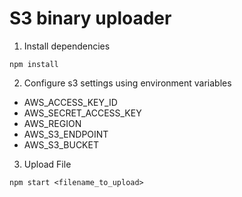 # S3 binary uploader

1. Install dependencies
```
npm install
```

2. Configure s3 settings using environment variables

  * AWS_ACCESS_KEY_ID
  * AWS_SECRET_ACCESS_KEY
  * AWS_REGION
  * AWS_S3_ENDPOINT
  * AWS_S3_BUCKET

3. Upload File

```
npm start <filename_to_upload>
```
